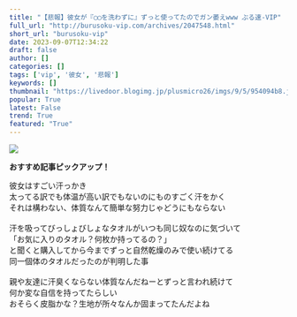 ```yaml
---
title: "【悲報】彼女が『◯◯を洗わずに』ずっと使ってたのでガン萎えwww ぶる速-VIP"
full_url: "http://burusoku-vip.com/archives/2047548.html"
short_url: "burusoku-vip"
date: 2023-09-07T12:34:22
draft: false
author: []
categories: []
tags: ['vip', '彼女', '悲報']
keywords: []
thumbnail: "https://livedoor.blogimg.jp/plusmicro26/imgs/9/5/954094b8.jpg"
popular: True
latest: False
trend: True
featured: "True"
---
```


![](https://livedoor.blogimg.jp/plusmicro26/imgs/9/5/954094b8.jpg)

<div><p><b>おすすめ記事ピックアップ！</b></p><p> 彼女はすごい汗っかき <br> 太ってる訳でも体温が高い訳でもないのにものすごく汗をかく <br> それは構わない、体質なんて簡単な努力じゃどうにもならない <br> <br> 汗を吸ってびっしょびしょなタオルがいつも同じ奴なのに気づいて <br> 「お気に入りのタオル？何枚か持ってるの？」 <br> と聞くと購入してから今までずっと自然乾燥のみで使い続けてる <br> 同一個体のタオルだったのが判明した事 <br> <br> 親や友達に汗臭くならない体質なんだねーとずっと言われ続けて <br> 何か変な自信を持ってたらしい <br> おそらく皮脂かな？生地が所々なんか固まってたんだよね </p></div>